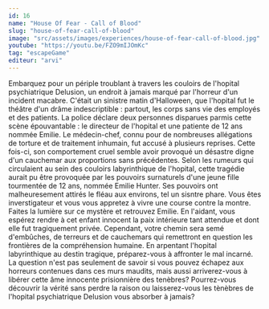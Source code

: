 ```yaml
---
id: 16
name: "House Of Fear - Call of Blood"
slug: "house-of-fear-call-of-blood"
image: "src/assets/images/experiences/house-of-fear-call-of-blood.jpg"
youtube: "https://youtu.be/FZO9mIJOmKc"
tag: "escapeGame"
editeur: "arvi"
---
```


Embarquez pour un périple troublant à travers les couloirs de l'hopital psychiatrique Delusion, un endroit à jamais marqué par l'horreur d'un incident macabre. C'était un sinistre matin d'Halloween, que l'hopital fut le théâtre d'un drâme indescriptible : partout, les corps sans vie des employés et des patients. La police déclare deux personnes disparues parmis cette scène épouvantable : le directeur de l'hopital et une patiente de 12 ans nommée Emilie. Le médecin-chef, connu pour de nombreuses allégations de torture et de traitement inhumain, fut accusé à plusieurs reprises. Cette fois-ci, son comportement cruel semble avoir provoqué un désastre digne d'un cauchemar aux proportions sans précédentes. Selon les rumeurs qui circulaient au sein des couloirs labyrinthique de l'hopital, cette tragédie aurait pu être provoquée par les pouvoirs surnaturels d'une jeune fille tourmentée de 12 ans, nommée Emilie Hunter. Ses pouvoirs ont malheuresement attirés le fléau aux environs, tel un sisntre phare. Vous êtes inverstigateur et vous vous appretez à vivre une course contre la montre. Faites la lumière sur ce mystère et retrouvez Emilie. En l'aidant, vous espérez rendre à cet enfant innocent la paix intérieure tant attendue et dont elle fut tragiquement privée. Cependant, votre chemin sera semé d'embûches, de terreurs et de cauchemars qui remettront en question les frontières de la compréhension humaine. En arpentant l'hopital labyrinthique au destin tragique, préparez-vous à affronter le mal incarné. La question n'est pas seulement de savoir si vous pouvez échapez aux horreurs contenues dans ces murs maudits, mais aussi arriverez-vous à libérer cette âme innocente prisionnière des tenèbres? Pourrez-vous découvrir la vérité sans perdre la raison ou laisserez-vous les tènèbres de l'hopital psychiatrique Delusion vous absorber à jamais?
